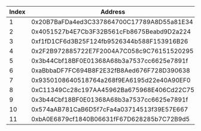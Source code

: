 |  Index   |  Address   | UART Amount  |
|  ----  |  ----  | ----  |
| 1 | 0x20B7BaFDa4ed3C337864700C17789A8D55a81E34 | 500000000000000 |
| 2 | 0x4051527b4E7Cb3F32B561cFb8675Beabd9D2a224 | 500000000000000 |
| 3 | 0xf1fD1CF6d3B25F124fb9526344b588F153916B26 | 500000000000000 |
| 4 | 0x2F2B972885722E7F2004A7C058c9C76151520295 | 500000000000000 |
| 5 | 0x3b44Cbf18BF0E01368A68b3a7537cc6625e7891f | 500000000000000 |
| 6 | 0xaBbbaDF7FC694B8F2E32fB8Aed676F728D390638 | 500000000000000 |
| 7 | 0x9350108640518764a268f9EA6195d22e40A90EF0 | 500000000000000 |
| 8 | 0xC11349Cc28c197AA45962Ba675968E406Cd22C75 | 500000000000000 |
| 9 | 0x3b44Cbf18BF0E01368A68b3a7537cc6625e7891f | 100000000000000 |
| 10 | 0x574aAB781CaB6D5f7cFa4a03714513f39E57E667 | 100000000000000 |
| 11 | 0xbA0E6879cf1840B06631fF67D628285b7C72B9d5 | 100000000000000 |